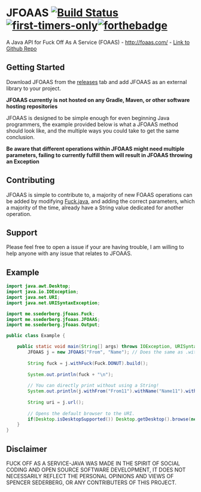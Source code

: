 # JFOAAS [![Build Status](https://travis-ci.org/SSederberg/FOAAS-Java.svg?branch=master)](https://travis-ci.org/SSederberg/FOAAS-Java)  [![first-timers-only](http://img.shields.io/badge/first--timers--only-friendly-blue.svg)](http://www.firsttimersonly.com/)[![forthebadge](http://forthebadge.com/images/badges/built-with-love.svg)](http://forthebadge.com)
A Java API for Fuck Off As A Service (FOAAS) - http://foaas.com/ - [Link to Github Repo](https://github.com/tomdionysus/foaas)

## Getting Started

Download JFOAAS from the [releases](https://github.com/SSederberg/FOAAS-Java/releases) tab and add JFOAAS as an external library to your project.

**JFOAAS currently is not hosted on any Gradle, Maven, or other software hosting repositories**

JFOAAS is designed to be simple enough for even beginning Java programmers, the example provided below is what a JFOAAS method should look like, and the multiple ways you could take to get the same conclusion.

**Be aware that different operations within JFOAAS might need multiple parameters, failing to currently fulfill them will result in JFOAAS throwing an Exception**

## Contributing
JFOAAS is simple to contribute to, a majority of new FOAAS operations can be added by modifying [Fuck.java](https://github.com/SSederberg/FOAAS-Java/blob/master/src/me/spencersederberg/jfoaas/Fuck.java), and adding the correct parameters, which a majority of the time, already have a String value dedicated for another operation.

## Support
Please feel free to open a issue if your are having trouble, I am willing to help anyone with any issue that relates to JFOAAS.

## Example

```java
import java.awt.Desktop;
import java.io.IOException;
import java.net.URI;
import java.net.URISyntaxException;

import me.ssederberg.jfoaas.Fuck;
import me.ssederberg.jfoaas.JFOAAS;
import me.ssederberg.jfoaas.Output;

public class Example {

	public static void main(String[] args) throws IOException, URISyntaxException {
		JFOAAS j = new JFOAAS("From", "Name"); // Does the same as .withName() and .withFom()
		
		String fuck = j.withFuck(Fuck.DONUT).build();
		
		System.out.println(fuck + "\n");
		
		// You can directly print without using a String!
		System.out.println(j.withFrom("From11").withName("Name11").withFuck(Fuck.DIABETES).build());
		
		String uri = j.url();
		
		// Opens the default browser to the URI.
		if(Desktop.isDesktopSupported()) Desktop.getDesktop().browse(new URI(uri));
	}
}

```

## Disclaimer

FUCK OFF AS A SERVICE-JAVA WAS MADE IN THE SPIRIT OF SOCIAL CODING AND OPEN SOURCE SOFTWARE DEVELOPMENT, 
IT DOES NOT NECESSARILY REFLECT THE PERSONAL OPINIONS AND VIEWS OF SPENCER SEDERBERG, OR ANY CONTRIBUTERS 
OF THIS PROJECT.
